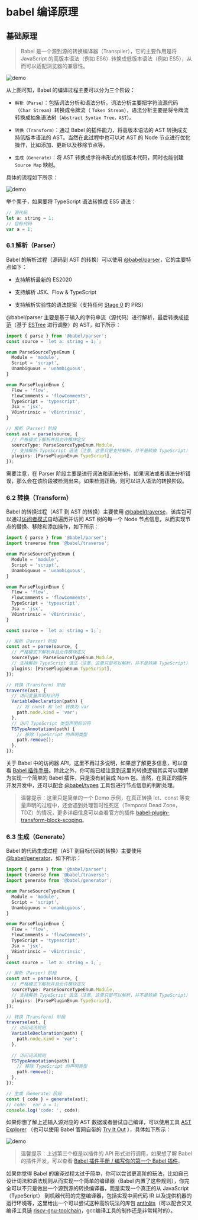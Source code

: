 # babel 编译原理

## 基础原理

> Babel 是一个源到源的转换编译器（Transpiler），它的主要作用是将 JavaScript 的高版本语法（例如 ES6）转换成低版本语法（例如 ES5），从而可以适配浏览器的兼容性。

![demo](/notes/assets/jsInterview/c88916e811d348938f248080125a09b0_tplv-k3u1fbpfcp-watermark.awebp)

从上图可知，Babel 的编译过程主要可以分为三个阶段：

* `解析（Parse）`：包括词法分析和语法分析。词法分析主要把字符流源代码（`Char Stream`）转换成令牌流（ `Token Stream`），语法分析主要是将令牌流转换成抽象语法树（`Abstract Syntax Tree，AST`）。

* `转换（Transform）`：通过 Babel 的插件能力，将高版本语法的 AST 转换成支持低版本语法的 AST。当然在此过程中也可以对 AST 的 Node 节点进行优化操作，比如添加、更新以及移除节点等。

* `生成（Generate）`：将 AST 转换成字符串形式的低版本代码，同时也能创建 `Source Map` 映射。

具体的流程如下所示：

![demo](/notes/assets/jsInterview/deploy.awebp)

举个栗子，如果要将 TypeScript 语法转换成 ES5 语法：

```js
// 源代码
let a: string = 1;
// 目标代码
var a = 1;
```

### 6.1 解析（Parser）

Babel 的解析过程（源码到 AST 的转换）可以使用 [@babel/parser](https://link.juejin.cn/?target=https%3A%2F%2Fbabeljs.io%2Fdocs%2Fen%2Fbabel-parser)，它的主要特点如下：

* 支持解析最新的 ES2020

* 支持解析 JSX、Flow & TypeScript

* 支持解析实验性的语法提案（支持任何 [Stage 0](https://link.juejin.cn/?target=https%3A%2F%2Fgithub.com%2Ftc39%2Fproposals%2Fblob%2Fmaster%2Fstage-0-proposals.md) 的 PRS）

@babel/parser 主要是基于输入的字符串流（源代码）进行解析，最后转换成[规范](https://link.juejin.cn/?target=https%3A%2F%2Fgithub.com%2Fbabel%2Fbabel%2Fblob%2Fmaster%2Fpackages%2Fbabel-parser%2Fast%2Fspec.md)（基于 [ESTree](https://link.juejin.cn/?target=https%3A%2F%2Fgithub.com%2Festree%2Festree) 进行调整）的 AST，如下所示：

```ts
import { parse } from '@babel/parser';
const source = `let a: string = 1;`;

enum ParseSourceTypeEnum {
  Module = 'module',
  Script = 'script',
  Unambiguous = 'unambiguous',
}

enum ParsePluginEnum {
  Flow = 'flow',
  FlowComments = 'flowComments',
  TypeScript = 'typescript',
  Jsx = 'jsx',
  V8intrinsic = 'v8intrinsic',
}

// 解析（Parser）阶段
const ast = parse(source, {
  // 严格模式下解析并且允许模块定义
  sourceType: ParseSourceTypeEnum.Module,
  // 支持解析 TypeScript 语法（注意，这里只是支持解析，并不是转换 TypeScript）
  plugins: [ParsePluginEnum.TypeScript],
});
```

需要注意，在 Parser 阶段主要是进行词法和语法分析，如果词法或者语法分析错误，那么会在该阶段被检测出来。如果检测正确，则可以进入语法的转换阶段。

### 6.2 转换（Transform）

Babel 的转换过程（AST 到 AST 的转换）主要使用 [@babel/traverse](https://link.juejin.cn/?target=https%3A%2F%2Fbabeljs.io%2Fdocs%2Fen%2Fbabel-traverse)，该库包可以通过[访问者模式](https://link.juejin.cn/?target=https%3A%2F%2Fzh.wikipedia.org%2Fwiki%2F%25E8%25AE%25BF%25E9%2597%25AE%25E8%2580%2585%25E6%25A8%25A1%25E5%25BC%258F)自动遍历并访问 AST 树的每一个 Node 节点信息，从而实现节点的替换、移除和添加操作，如下所示：

```ts
import { parse } from '@babel/parser';
import traverse from '@babel/traverse';

enum ParseSourceTypeEnum {
  Module = 'module',
  Script = 'script',
  Unambiguous = 'unambiguous',
}

enum ParsePluginEnum {
  Flow = 'flow',
  FlowComments = 'flowComments',
  TypeScript = 'typescript',
  Jsx = 'jsx',
  V8intrinsic = 'v8intrinsic',
}

const source = `let a: string = 1;`;

// 解析（Parser）阶段
const ast = parse(source, {
  // 严格模式下解析并且允许模块定义
  sourceType: ParseSourceTypeEnum.Module,
  // 支持解析 TypeScript 语法（注意，这里只是可以解析，并不是转换 TypeScript）
  plugins: [ParsePluginEnum.TypeScript],
});

// 转换（Transform) 阶段
traverse(ast, {
  // 访问变量声明标识符
  VariableDeclaration(path) {
    // 将 const 和 let 转换为 var
    path.node.kind = 'var';
  },
  // 访问 TypeScript 类型声明标识符
  TSTypeAnnotation(path) {
    // 移除 TypeScript 的声明类型
    path.remove();
  },
});
```

关于 Babel 中的访问器 API，这里不再过多说明，如果想了解更多信息，可以查看 [Babel 插件手册](https://link.juejin.cn/?target=https%3A%2F%2Fgithub.com%2Fjamiebuilds%2Fbabel-handbook%2Fblob%2Fmaster%2Ftranslations%2Fzh-Hans%2Fplugin-handbook.md)。除此之外，你可能已经注意到这里的转换逻辑其实可以理解为实现一个简单的 Babel 插件，只是没有封装成 Npm 包。当然，在真正的插件开发开发中，还可以配合 [@babel/types](https://link.juejin.cn/?target=https%3A%2F%2Fbabeljs.io%2Fdocs%2Fen%2Fbabel-types) 工具包进行节点信息的判断处理。

> 温馨提示：这里只是简单的一个 Demo 示例，在真正转换 let、const 等变量声明的过程中，还会遇到处理暂时性死区（Temporal Dead Zone， TDZ）的情况，更多详细信息可以查看官方的插件 [babel-plugin-transform-block-scoping](https://link.juejin.cn/?target=https%3A%2F%2Fgithub.com%2Fbabel%2Fbabel%2Fblob%2Fmain%2Fpackages%2Fbabel-plugin-transform-block-scoping%2Fsrc%2Findex.js)。

### 6.3 生成（Generate）

Babel 的代码生成过程（AST 到目标代码的转换）主要使用 [@babel/generator](https://link.juejin.cn/?target=https%3A%2F%2Fbabeljs.io%2Fdocs%2Fen%2Fbabel-generator)，如下所示：

```ts
import { parse } from '@babel/parser';
import traverse from '@babel/traverse';
import generate from '@babel/generator';

enum ParseSourceTypeEnum {
  Module = 'module',
  Script = 'script',
  Unambiguous = 'unambiguous',
}

enum ParsePluginEnum {
  Flow = 'flow',
  FlowComments = 'flowComments',
  TypeScript = 'typescript',
  Jsx = 'jsx',
  V8intrinsic = 'v8intrinsic',
}
const source = `let a: string = 1;`;

// 解析（Parser）阶段
const ast = parse(source, {
  // 严格模式下解析并且允许模块定义
  sourceType: ParseSourceTypeEnum.Module,
  // 支持解析 TypeScript 语法（注意，这里只是可以解析，并不是转换 TypeScript）
  plugins: [ParsePluginEnum.TypeScript],
});

// 转换（Transform) 阶段
traverse(ast, {
  // 访问词法规则
  VariableDeclaration(path) {
    path.node.kind = 'var';
  },
	
  // 访问词法规则
  TSTypeAnnotation(path) {
    // 移除 TypeScript 的声明类型
    path.remove();
  },
});

// 生成（Generate）阶段
const { code } = generate(ast);
// code:  var a = 1;
console.log('code: ', code);
```

如果你想了解上述输入源对应的 AST 数据或者尝试自己编译，可以使用工具 [AST Explorer](https://link.juejin.cn/?target=https%3A%2F%2Fastexplorer.net%2F) （也可以使用 Babel 官网自带的 [Try It Out](https://link.juejin.cn/?target=https%3A%2F%2Fbabeljs.io%2Frepl) ），具体如下所示：

![demo](/notes/assets/jsInterview/d20e49a8926d406bba93a6b0769572e6_tplv-k3u1fbpfcp-watermark.awebp)

> 温馨提示：上述第三个框是以插件的 API 形式进行调用，如果想了解 Babel 的插件开发，可以查看 [Babel 插件手册 / 编写你的第一个 Babel 插件](https://link.juejin.cn/?target=https%3A%2F%2Fgithub.com%2Fjamiebuilds%2Fbabel-handbook%2Fblob%2Fmaster%2Ftranslations%2Fzh-Hans%2Fplugin-handbook.md%23toc-writing-your-first-babel-plugin)。

如果你觉得 Babel 的编译过程太过于简单，你可以尝试更高阶的玩法，比如自己设计词法和语法规则从而实现一个简单的编译器（Babel 内置了这些规则），你完全可以不只是做出一个源到源的转换编译器，而是实现一个真正的从 JavaScript （TypeScript） 到机器代码的完整编译器，包括实现中间代码 IR 以及提供机器的运行环境等，这里给出一个可以尝试这种高阶玩法的库包 [antlr4ts](https://link.juejin.cn/?target=https%3A%2F%2Fgithub.com%2Ftunnelvisionlabs%2Fantlr4ts)（可以配合交叉编译工具链 [riscv-gnu-toolchain](https://link.juejin.cn/?target=https%3A%2F%2Fgithub.com%2Friscv%2Friscv-gnu-toolchain)，gcc编译工具的制作还是非常耗时的）。
